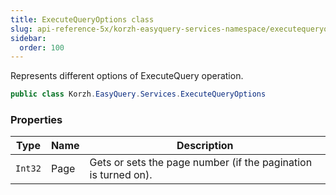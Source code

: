 ```yaml
---
title: ExecuteQueryOptions class
slug: api-reference-5x/korzh-easyquery-services-namespace/executequeryoptions-class
sidebar:
  order: 100
---
```


Represents different options of ExecuteQuery operation.
```csharp
public class Korzh.EasyQuery.Services.ExecuteQueryOptions

```

### Properties

| Type | Name | Description | 
| --- | --- | --- | 
| `Int32` | Page | Gets or sets the page number (if the pagination is turned on). |
